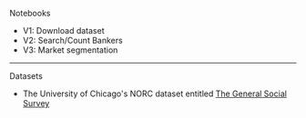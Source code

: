 Notebooks

* V1: Download dataset
* V2: Search/Count Bankers
* V3: Market segmentation

- - - - 

Datasets

* The University of Chicago's NORC dataset entitled [The General Social Survey](https://gss.norc.org)
